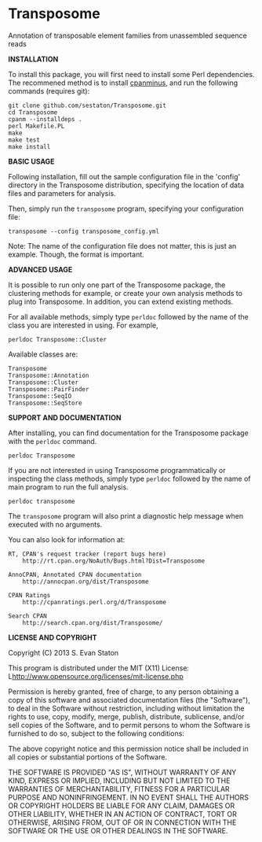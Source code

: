 Transposome
===========

Annotation of transposable element families from unassembled sequence reads





**INSTALLATION**

To install this package, you will first need to install some Perl dependencies. The recommened method is to install [cpanminus](http://search.cpan.org/~miyagawa/App-cpanminus-1.6935/lib/App/cpanminus.pm), and run the following commands (requires git):

    git clone github.com/sestaton/Transposome.git
    cd Transposome
    cpanm --installdeps .
    perl Makefile.PL
    make
    make test
    make install

**BASIC USAGE**

Following installation, fill out the sample configuration file in the 'config' directory
in the Transposome distribution, specifying the location of data files and parameters for analysis.

Then, simply run the `transposome` program, specifying your configuration file:

    transposome --config transposome_config.yml

Note: The name of the configuration file does not matter, this is just an example. Though, the format is important.

**ADVANCED USAGE**

It is possible to run only one part of the Transposome package, the clustering methods for example, or create 
your own analysis methods to plug into Transposome. In addition, you can extend existing methods.

For all available methods, simply type `perldoc` followed by the name of the class you are interested in 
using. For example,

    perldoc Transposome::Cluster

Available classes are: 

    Transposome
    Transposome::Annotation
    Transposome::Cluster
    Transposome::PairFinder
    Transposome::SeqIO
    Transposome::SeqStore
                      

**SUPPORT AND DOCUMENTATION**

After installing, you can find documentation for the Transposome package with the
`perldoc` command.

    perldoc Transposome

If you are not interested in using Transposome programmatically or inspecting the class methods, simply type
`perldoc` followed by the name of main program to run the full analysis.

    perldoc transposome 

The `transposome` program will also print a diagnostic help message when executed with no arguments.

You can also look for information at:

    RT, CPAN's request tracker (report bugs here)
        http://rt.cpan.org/NoAuth/Bugs.html?Dist=Transposome

    AnnoCPAN, Annotated CPAN documentation
        http://annocpan.org/dist/Transposome

    CPAN Ratings
        http://cpanratings.perl.org/d/Transposome

    Search CPAN
        http://search.cpan.org/dist/Transposome/


**LICENSE AND COPYRIGHT**

Copyright (C) 2013 S. Evan Staton

This program is distributed under the MIT (X11) License:
L<http://www.opensource.org/licenses/mit-license.php>

Permission is hereby granted, free of charge, to any person
obtaining a copy of this software and associated documentation
files (the "Software"), to deal in the Software without
restriction, including without limitation the rights to use,
copy, modify, merge, publish, distribute, sublicense, and/or sell
copies of the Software, and to permit persons to whom the
Software is furnished to do so, subject to the following
conditions:

The above copyright notice and this permission notice shall be
included in all copies or substantial portions of the Software.

THE SOFTWARE IS PROVIDED "AS IS", WITHOUT WARRANTY OF ANY KIND,
EXPRESS OR IMPLIED, INCLUDING BUT NOT LIMITED TO THE WARRANTIES
OF MERCHANTABILITY, FITNESS FOR A PARTICULAR PURPOSE AND
NONINFRINGEMENT. IN NO EVENT SHALL THE AUTHORS OR COPYRIGHT
HOLDERS BE LIABLE FOR ANY CLAIM, DAMAGES OR OTHER LIABILITY,
WHETHER IN AN ACTION OF CONTRACT, TORT OR OTHERWISE, ARISING
FROM, OUT OF OR IN CONNECTION WITH THE SOFTWARE OR THE USE OR
OTHER DEALINGS IN THE SOFTWARE.
